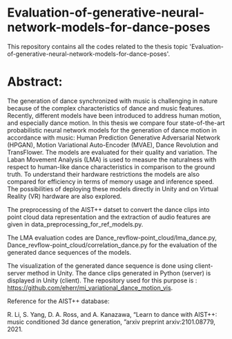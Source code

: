 # Evaluation-of-generative-neural-network-models-for-dance-poses

This repository contains all the codes related to the thesis topic 'Evaluation-of-generative-neural-network-models-for-dance-poses'.

# Abstract:
The generation of dance synchronized with music is challenging in nature because of the complex characteristics of dance and music features. Recently, different models have been introduced to address human motion, and especially dance motion. In this thesis we compare four state-of-the-art probabilistic neural network models for the generation of dance motion in accordance with music: Human Prediction Generative Adversarial Network (HPGAN), Motion Variational Auto-Encoder (MVAE), Dance Revolution and TransFlower. The models are evaluated for their quality and variation. The Laban Movement Analysis (LMA) is used to measure the naturalness with respect to human-like dance characteristics in comparison to the ground truth. To understand their hardware restrictions the models are also compared for efficiency in terms of memory usage and inference speed. The possibilities of deploying these models directly in Unity and on Virtual Reality (VR) hardware are also explored. 

The preprocessing of the AIST++ datset to convert the dance clips into point cloud data representation and the extraction of audio features are given in data_preprocessing_for_ref_models.py.

The LMA evaluation codes are Dance_revflow-point_cloud/lma_dance.py, Dance_revflow-point_cloud/correlation_dance.py for the evaluation of the generated dance sequences of the models.

The visualization of the generated dance sequence is done using client-server method in Unity. The dance clips generated in Python (server) is displayed in Unity (client). The repository used for this purpose is : https://github.com/eherr/mi_variational_dance_motion_vis. 

Reference for the AIST++ database:

R. Li, S. Yang, D. A. Ross, and A. Kanazawa, “Learn to dance with AIST++: music conditioned 3d dance generation, ”arxiv preprint arxiv:2101.08779, 2021.


